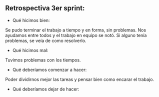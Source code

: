 ## Retrospectiva 3er sprint: 

* Qué hicimos bien: 

Se pudo terminar el trabajo a tiempo y en forma, sin problemas. Nos ayudamos entre todos y el trabajo en equipo se notó. Si alguno tenía problemas, se veía de como resolverlo. 

* Qué hicimos mal:

Tuvimos problemas con los tiempos. 

* Qué deberíamos comenzar a hacer:

Poder dividirnos mejor las tareas y pensar bien como encarar el trabajo.

* Qué deberíamos dejar de hacer:


